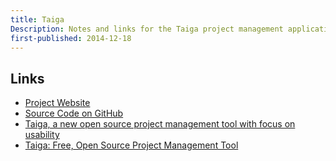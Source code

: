 ```yaml
---
title: Taiga
Description: Notes and links for the Taiga project management application
first-published: 2014-12-18
---
```


Links
-----

*   [Project Website](https://taiga.io/)
*   [Source Code on GitHub](https://github.com/taigaio)
*   [Taiga, a new open source project management tool with focus on usability](http://opensource.com/business/14/10/taiga-open-source-project-management-tool)
*   [Taiga: Free, Open Source Project Management Tool](http://www.techfaster.com/taiga-free-open-source-project-management-tool/)

